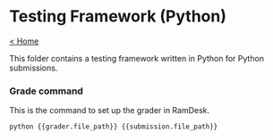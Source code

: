 # Testing Framework (Python)

[< Home](../../README.md)

This folder contains a testing framework written in Python for Python submissions.

### Grade command

This is the command to set up the grader in RamDesk.

```bash
python {{grader.file_path}} {{submission.file_path}}
```
